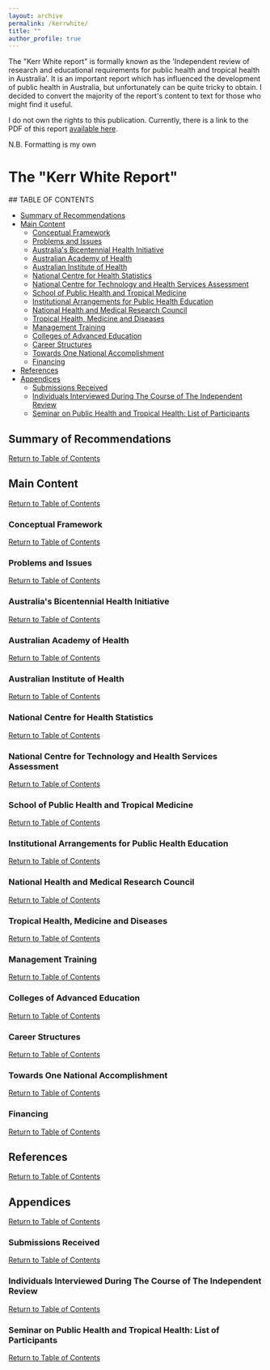 ```yaml
---
layout: archive
permalink: /kerrwhite/
title: ""
author_profile: true
---
```


The "Kerr White report" is formally known as the 'Independent review of research and educational requirements for public health and tropical health in Australia'. It is an important report which has influenced the development of public health in Australia, but unfortunately can be quite tricky to obtain. I decided to convert the majority of the report's content to text for those who might find it useful.

I do not own the rights to this publication. 
Currently, there is a link to the PDF of this report [available here](https://www1.health.gov.au/internet/main/publishing.nsf/Content/C66647AAB9871405CA257BF000209A71/$File/pherp-review-1986.pdf). 

N.B. Formatting is my own

# The "Kerr White Report"

<div id='back'/>
## TABLE OF CONTENTS

- [Summary of Recommendations](#summaryofrecommendations)
- [Main Content](#maincontent)
	- [Conceptual Framework](#conceptualframework)  
	- [Problems and Issues](#problemsandissues)
	- [Australia's Bicentennial Health Initiative](#australiasbicentennialhealthinitiative) 
	- [Australian Academy of Health](#australianacademyofhealth)
	- [Australian Institute of Health](#australianinstituteofhealth)
	- [National Centre for Health Statistics](#nationalcentreforhealthstatistics)
	- [National Centre for Technology and Health Services Assessment](#nationalcentrefortechnologyandhealthservicesassessment)
	- [School of Public Health and Tropical Medicine](#schoolofpublichealthandtropicalmedicine)
	- [Institutional Arrangements for Public Health Education](#institutionalarrangementsforpublichealtheducation)
	- [National Health and Medical Research Council](#nationalhealthandmedicalresearchcouncil) 
	- [Tropical Health, Medicine and Diseases](#tropicalhealthmedicineanddiseases)
	- [Management Training](#managementtraining)
	- [Colleges of Advanced Education](#collegesofadvancededucation)
	- [Career Structures](#careerstructures)
	- [Towards One National Accomplishment](#towardsonenationalaccomplishment)
	- [Financing](#financing)
- [References](#references)
- [Appendices](#appendices) 
	- [Submissions Received](#submissionsreceived) 
	- [Individuals Interviewed During The Course of The Independent Review](#individualsinterviewedduringthecourseoftheindependentreview) 
	- [Seminar on Public Health and Tropical Health: List of Participants](#seminaronpublichealthandtropicalhealthlistofparticipants) 

<div id='summaryofrecommendations'/>

## Summary of Recommendations 
[Return to Table of Contents](#back)
<div id='maincontent'/>

## Main Content
[Return to Table of Contents](#back)
<div id='conceptualframework'/>

### Conceptual Framework
[Return to Table of Contents](#back)
<div id='problemsandissues'/>

### Problems and Issues
[Return to Table of Contents](#back)
<div id='australiasbicentennialhealthinitiative'/>

### Australia's Bicentennial Health Initiative 
[Return to Table of Contents](#back)
<div id='australianacademyofhealth'/>

### Australian Academy of Health
[Return to Table of Contents](#back)
<div id='australianinstituteofhealth'/>

### Australian Institute of Health
[Return to Table of Contents](#back)
<div id='nationalcentreforhealthstatistics'/>

### National Centre for Health Statistics
[Return to Table of Contents](#back)
<div id='nationalcentrefortechnologyandhealthservicesassessment'/>

### National Centre for Technology and Health Services Assessment
[Return to Table of Contents](#back)
<div id='schoolofpublichealthandtropicalmedicine'/>

### School of Public Health and Tropical Medicine
[Return to Table of Contents](#back)
<div id='institutionalarrangementsforpublichealtheducation'/>

### Institutional Arrangements for Public Health Education
[Return to Table of Contents](#back)
<div id='nationalhealthandmedicalresearchcouncil'/>

### National Health and Medical Research Council 
[Return to Table of Contents](#back)
<div id='tropicalhealthmedicineanddiseases'/>

### Tropical Health, Medicine and Diseases
[Return to Table of Contents](#back)
<div id='managementtraining'/>

### Management Training
[Return to Table of Contents](#back)
<div id='collegesofadvancededucation'/>

### Colleges of Advanced Education
[Return to Table of Contents](#back)
<div id='careerstructures'/>

### Career Structures
[Return to Table of Contents](#back)
<div id='towardsonenationalaccomplishment'/>

### Towards One National Accomplishment
[Return to Table of Contents](#back)
<div id='financing'/>

### Financing
[Return to Table of Contents](#back)
<div id='references'/>

## References
[Return to Table of Contents](#back)
<div id='appendices'/>

## Appendices
[Return to Table of Contents](#back)
<div id='submissionsreceived'/>

### Submissions Received 
[Return to Table of Contents](#back)
<div id='individualsinterviewedduringthecourseoftheindependentreview'/>

### Individuals Interviewed During The Course of The Independent Review
[Return to Table of Contents](#back)
<div id='seminaronpublichealthandtropicalhealthlistofparticipants'/>

### Seminar on Public Health and Tropical Health: List of Participants 
[Return to Table of Contents](#back)